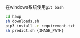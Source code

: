 在windows系统使用`git bash`

```sh
cd hawp
sh downloads.sh
pip3 install -r requirement.txt
sh predict.sh {IMAGE_PATH}

```
